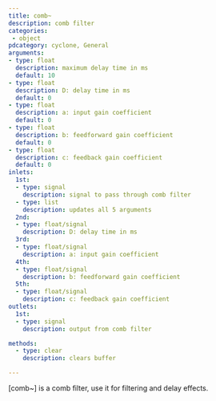 ```yaml
---
title: comb~
description: comb filter
categories:
 - object
pdcategory: cyclone, General
arguments:
- type: float
  description: maximum delay time in ms
  default: 10
- type: float
  description: D: delay time in ms
  default: 0
- type: float
  description: a: input gain coefficient
  default: 0
- type: float
  description: b: feedforward gain coefficient
  default: 0
- type: float
  description: c: feedback gain coefficient
  default: 0
inlets:
  1st:
  - type: signal
    description: signal to pass through comb filter
  - type: list
    description: updates all 5 arguments
  2nd:
  - type: float/signal
    description: D: delay time in ms
  3rd:
  - type: float/signal
    description: a: input gain coefficient
  4th:
  - type: float/signal
    description: b: feedforward gain coefficient
  5th:
  - type: float/signal
    description: c: feedback gain coefficient
outlets:
  1st:
  - type: signal
    description: output from comb filter

methods:
  - type: clear
    description: clears buffer

---
```


[comb~] is a comb filter, use it for filtering and delay effects.


